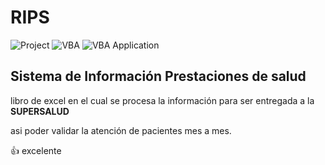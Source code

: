 
# RIPS

![Project](https://img.shields.io/badge/Project-SOANDES-rgb(255,255,255)?labelColor=rgba(9,95,154,255)&style=for-the-badge&logo=simple-icons&logoColor=rgba(9,120,154,255)) ![VBA](https://img.shields.io/badge/VBA-RIPS-rgb(25,63,102)?labelColor=rgb(37,150,190)&style=for-the-badge&logo=OpenProject&logoColor=rgba(9,120,154,255)) ![VBA Application](https://img.shields.io/badge/VBA%20Application-EXCEL-rgb(25,63,102)?labelColor=rgb(0,0,0)&style=for-the-badge&logo=World-Health-Organization&logoColor=rgba(9,120,154,255))

## Sistema de Información Prestaciones de salud

libro de excel en el cual se procesa la información para ser entregada a la **SUPERSALUD**

asi poder validar la atención de pacientes mes a mes.

:+1: excelente
